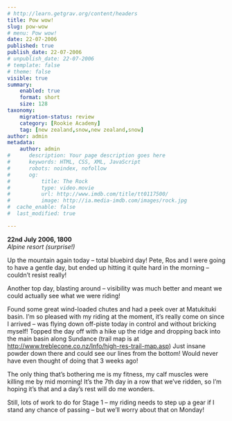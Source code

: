 ```yaml
---
# http://learn.getgrav.org/content/headers
title: Pow wow!
slug: pow-wow
# menu: Pow wow!
date: 22-07-2006
published: true
publish_date: 22-07-2006
# unpublish_date: 22-07-2006
# template: false
# theme: false
visible: true
summary:
    enabled: true
    format: short
    size: 128
taxonomy:
    migration-status: review
    category: [Rookie Academy]
    tag: [new zealand,snow,new zealand,snow]
author: admin
metadata:
    author: admin
#      description: Your page description goes here
#      keywords: HTML, CSS, XML, JavaScript
#      robots: noindex, nofollow
#      og:
#          title: The Rock
#          type: video.movie
#          url: http://www.imdb.com/title/tt0117500/
#          image: http://ia.media-imdb.com/images/rock.jpg
#  cache_enable: false
#  last_modified: true

---
```


**22nd July 2006, 1800**  
*Alpine resort (surprise!)*

Up the mountain again today – total bluebird day! Pete, Ros and I were going to have a gentle day, but ended up hitting it quite hard in the morning – couldn’t resist really!

Another top day, blasting around – visibility was much better and meant we could actually see what we were riding!

Found some great wind-loaded chutes and had a peek over at Matukituki basin. I’m so pleased with my riding at the moment, it’s really come on since I arrived – was flying down off-piste today in control and without bricking myself! Topped the day off with a hike up the ridge and dropping back into the main basin along Sundance (trail map is at <http://www.treblecone.co.nz/Info/high-res-trail-map.asp>) Just insane powder down there and could see our lines from the bottom! Would never have even thought of doing that 3 weeks ago!

The only thing that’s bothering me is my fitness, my calf muscles were killing me by mid morning! It’s the 7th day in a row that we’ve ridden, so I’m hoping it’s that and a day’s rest will do me wonders.

Still, lots of work to do for Stage 1 – my riding needs to step up a gear if I stand any chance of passing – but we’ll worry about that on Monday!
